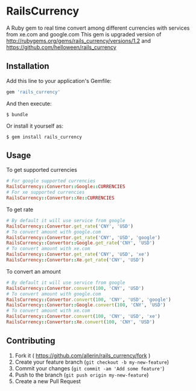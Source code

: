 # RailsCurrency

A Ruby gem to real time convert among different currencies with services from xe.com and google.com
This gem is upgraded version of http://rubygems.org/gems/rails_currency/versions/1.2 and https://github.com/helloween/rails_currency

## Installation

Add this line to your application's Gemfile:

```ruby
gem 'rails_currency'
```

And then execute:

    $ bundle

Or install it yourself as:

    $ gem install rails_currency

## Usage

To get supported currencies
```ruby
# For google supported currencies
RailsCurrency::Convertor::Google::CURRENCIES
# For xe supported currencies
RailsCurrency::Convertor::Xe::CURRENCIES
```
To get rate
```ruby
# By default it will use service from google
RailsCurrency::Convertor.get_rate('CNY', 'USD')
# To convert amount with google.com
RailsCurrency::Convertor.get_rate('CNY', 'USD', 'google')
RailsCurrency::Convertor::Google.get_rate('CNY', 'USD')
# To convert amount with xe.com
RailsCurrency::Convertor.get_rate('CNY', 'USD', 'xe')
RailsCurrency::Convertor::Xe.get_rate('CNY', 'USD')
```
To convert an amount
```ruby
# By default it will use service from google
RailsCurrency::Convertor.convert(100, 'CNY', 'USD')
# To convert amount with google.com
RailsCurrency::Convertor.convert(100, 'CNY', 'USD', 'google')
RailsCurrency::Convertor::Google.convert(100, 'CNY', 'USD')
# To convert amount with xe.com
RailsCurrency::Convertor.convert(100, 'CNY', 'USD', 'xe')
RailsCurrency::Convertor::Xe.convert(100, 'CNY', 'USD')
```

## Contributing

1. Fork it ( https://github.com/allerin/rails_currency/fork )
2. Create your feature branch (`git checkout -b my-new-feature`)
3. Commit your changes (`git commit -am 'Add some feature'`)
4. Push to the branch (`git push origin my-new-feature`)
5. Create a new Pull Request
